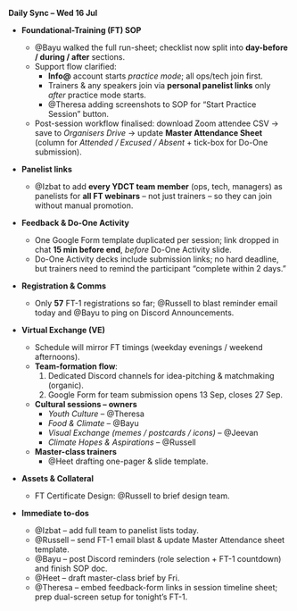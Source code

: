 **Daily Sync – Wed 16 Jul**

* **Foundational-Training (FT) SOP**
  * @Bayu walked the full run-sheet; checklist now split into **day-before / during / after** sections.
  * Support flow clarified:
    * **Info@** account starts *practice mode*; all ops/tech join first.
    * Trainers & any speakers join via **personal panelist links** only *after* practice mode starts.
    * @Theresa adding screenshots to SOP for “Start Practice Session” button.
  * Post-session workflow finalised: download Zoom attendee CSV → save to *Organisers Drive* → update **Master Attendance Sheet** (column for *Attended / Excused / Absent* + tick-box for Do-One submission).

* **Panelist links**
  * @Izbat to add **every YDCT team member** (ops, tech, managers) as panelists for **all FT webinars** – not just trainers – so they can join without manual promotion.

* **Feedback & Do-One Activity**
  * One Google Form template duplicated per session; link dropped in chat **15 min before end**, *before* Do-One Activity slide.
  * Do-One Activity decks include submission links; no hard deadline, but trainers need to remind the participant “complete within 2 days.”

* **Registration & Comms**
  * Only **57** FT-1 registrations so far; @Russell to blast reminder email today and @Bayu to ping on Discord Announcements.

* **Virtual Exchange (VE)**
  * Schedule will mirror FT timings (weekday evenings / weekend afternoons).
  * **Team-formation flow**:
    1. Dedicated Discord channels for idea-pitching & matchmaking (organic).
    2. Google Form for team submission opens 13 Sep, closes 27 Sep.
  * **Cultural sessions – owners**
    * *Youth Culture* – @Theresa
    * *Food & Climate* – @Bayu
    * *Visual Exchange (memes / postcards / icons)* – @Jeevan
    * *Climate Hopes & Aspirations* – @Russell
  * **Master-class trainers**
    * @Heet drafting one-pager & slide template.

* **Assets & Collateral**
  * FT Certificate Design: @Russell to brief design team.

* **Immediate to-dos**
  * @Izbat – add full team to panelist lists today.
  * @Russell – send FT-1 email blast & update Master Attendance sheet template.
  * @Bayu – post Discord reminders (role selection + FT-1 countdown) and finish SOP doc.
  * @Heet – draft master-class brief by Fri.
  * @Theresa – embed feedback-form links in session timeline sheet; prep dual-screen setup for tonight’s FT-1.
